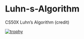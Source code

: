 # Luhn-s-Algorithm
CS50X Luhn’s Algorithm (credit)

[![trophy](https://github-profile-trophy.vercel.app/?username=ryo-ma&theme=onedark&rank=SSS)](https://github.com/MafiaBoys)
